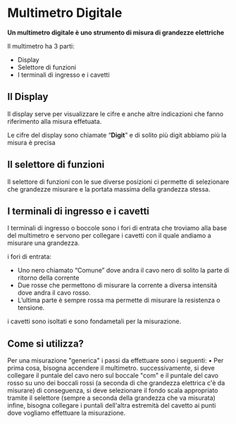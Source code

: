 # Multimetro Digitale

**Un multimetro digitale è uno strumento di misura di grandezze elettriche**

Il multimetro ha 3 parti:

- Display
- Selettore di funzioni
- I terminali di ingresso e i cavetti

## Il Display

Il display serve per visualizzare le cifre e anche altre indicazioni che fanno riferimento alla misura effetuata.

Le cifre del display sono chiamate “**Digit**” e  di solito più digit abbiamo più la misura è precisa

## Il selettore di funzioni

Il selettore di funzioni con le sue diverse posizioni ci permette di selezionare che grandezze misurare e la portata massima della grandezza stessa.

## I terminali di ingresso e i cavetti

I terminali di ingresso o boccole sono i fori di entrata che troviamo alla base del multimetro e servono per collegare i cavetti con il quale andiamo a misurare una grandezza.

i fori di entrata:

- Uno nero chiamato “Comune” dove andra il cavo nero di solito la parte di ritorno della corrente
- Due rosse che permettono di misurare la corrente a diversa intensità dove andra il cavo rosso.
- L’ultima parte è sempre rossa ma permette di misurare la resistenza o tensione.

i cavetti sono isoltati e sono fondametali per la misurazione.

## Come si utilizza?

Per una misurazione "generica" i passi da effettuare sono i seguenti: • Per prima cosa, bisogna accendere il multimetro.
successivamente, si deve collegare il puntale del cavo nero sul boccale "com" e il puntale del cavo rosso su uno dei boccali rossi (a seconda di che grandezza elettrica c'è da misurare)
di conseguenza, si deve selezionare il fondo scala appropriato tramite il selettore (sempre a seconda della grandezza che va misurata)
infine, bisogna collegare i puntali dell'altra estremità del cavetto ai punti dove vogliamo effettuare la misurazione.

